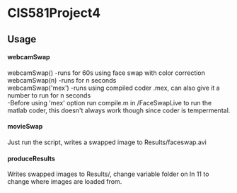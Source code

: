 CIS581Project4
==============

## Usage

#### webcamSwap 
webcamSwap() -runs for 60s using face swap with color correction  
webcamSwap(n) -runs for n seconds  
webcamSwap('mex') -runs using compiled coder .mex, can also give it a number to run for n seconds  
-Before using 'mex' option run compile.m in /FaceSwapLive to run the matlab coder, this doesn't always work though since coder is tempermental.

#### movieSwap
Just run the script, writes a swapped image to Results/faceswap.avi

#### produceResults
Writes swapped images to Results/, change variable folder on ln 11 to change where images are loaded from.

